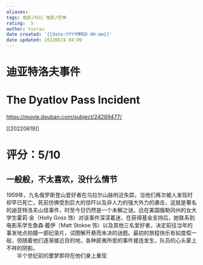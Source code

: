```yaml
---
aliases: 
tags: 电影/科幻 电影/恐怖
rating:  5
author: tusrau
date created: '{{date:YYYYMMDD HH:mm}}'
date updated: 20220619 04:09
---
```


# 迪亚特洛夫事件

# The Dyatlov Pass Incident

https://movie.douban.com/subject/24289477/

[[20220619]]

# 评分：5/10

一般般，不太喜欢，没什么情节
---

1959年，九名俄罗斯登山爱好者在乌拉尔山脉附近失踪，当他们再次被人发现时却早已死亡，死前仿佛受到巨大的惊吓以及非人力的强大外力的袭击，这就是著名的迪亚特洛夫山径事件，时至今日仍然是一个未解之谜。远在美国俄勒冈州的女大学生霍莉·金（Holly Goss 饰）对该事件深深着迷，在获得基金支持后，她联系到电影系学生詹森·戴伊（Matt Stokoe 饰）以及其他三名爱好者，决定前往当年的事发地点拍摄一部纪录片，试图解开悬而未决的谜题。最初的旅程快乐有如度假一般，但随着他们逐渐接近目的地，各种匪夷所思的事件接连发生，队员的心头蒙上不祥的阴影。  
　　半个世纪前的噩梦即将在他们身上重现
